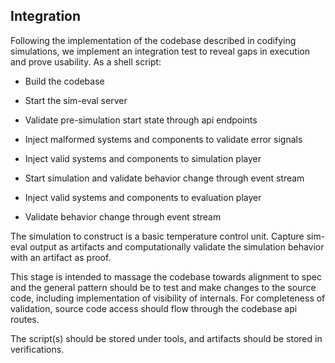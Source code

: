 ## Integration

Following the implementation of the codebase described in codifying simulations, we implement an integration test to reveal gaps in execution and prove usability. As a shell script:

- Build the codebase

- Start the sim-eval server

- Validate pre-simulation start state through api endpoints

- Inject malformed systems and components to validate error signals

- Inject valid systems and components to simulation player

- Start simulation and validate behavior change through event stream

- Inject valid systems and components to evaluation player

- Validate behavior change through event stream

The simulation to construct is a basic temperature control unit. Capture sim-eval output as artifacts and computationally validate the simulation behavior with an artifact as proof.

This stage is intended to massage the codebase towards alignment to spec and the general pattern should be to test and make changes to the source code, including implementation of visibility of internals. For completeness of validation, source code access should flow through the codebase api routes.

The script(s) should be stored under tools, and artifacts should be stored in verifications.
